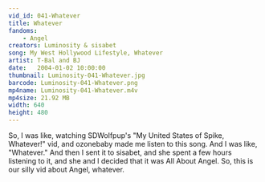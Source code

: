 ```yaml
---
vid_id: 041-Whatever
title: Whatever
fandoms:
    - Angel
creators: Luminosity & sisabet
song: My West Hollywood Lifestyle, Whatever
artist: T-Bal and BJ
date:   2004-01-02 10:00:00
thumbnail: Luminosity-041-Whatever.jpg
barcode: Luminosity-041-Whatever.png
mp4name: Luminosity-041-Whatever.m4v
mp4size: 21.92 MB
width: 640
height: 480
---
```


So, I was like, watching SDWolfpup's &quot;My United States of Spike, Whatever!&quot; vid, and ozonebaby made me listen to this song. And I was like, &quot;Whatever.&quot; And then I sent it to sisabet, and she spent a few hours listening to it, and she and I decided that it was All About Angel. So, this is our silly vid about Angel, whatever.
  